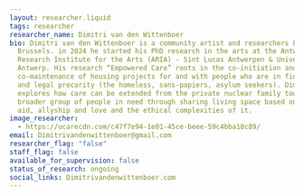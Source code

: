 ```yaml
---
layout: researcher.liquid
tags: researcher
researcher_name: Dimitri van den Wittenboer
bio: Dimitri van den Wittenboer is a community artist and researchers based in
  Brussels. in 2024 he started his PhD research in the arts at the Antwerp
  Research Institute for the Arts (ARIA) - Sint Lucas Antwerpen & University of
  Antwerp. His research “Empowered Care” roots in the co-initiation and
  co-maintenance of housing projects for and with people who are in financial
  and legal precarity (the homeless, sans-papiers, asylum seekers). Dimitri
  explores how care can be extended from the private nuclear family towards a
  broader group of people in need through sharing living space based on mutual
  aid, allyship and love and the ethical complexities of it.
image_researcher:
  - https://ucarecdn.com/c47f7e94-1e01-45ce-beee-59c4bba10c89/
email: Dimitrivandenwittenboer@gmail.com
researcher_flag: "false"
staff_flag: false
available_for_supervision: false
status_of_research: ongoing
social_links: Dimitrivandenwittenboer.com
---
```

